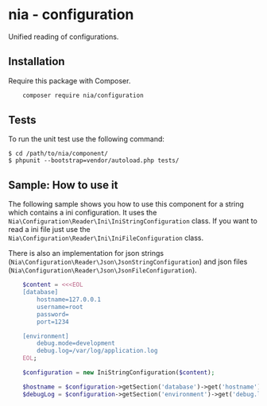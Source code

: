 # nia - configuration

Unified reading of configurations.

## Installation

Require this package with Composer.

```bash
	composer require nia/configuration
```

## Tests
To run the unit test use the following command:

    $ cd /path/to/nia/component/
    $ phpunit --bootstrap=vendor/autoload.php tests/



## Sample: How to use it
The following sample shows you how to use this component for a string which contains a ini configuration. It uses the `Nia\Configuration\Reader\Ini\IniStringConfiguration` class. If you want to read a ini file just use the `Nia\Configuration\Reader\Ini\IniFileConfiguration` class.

There is also an implementation for json strings (`Nia\Configuration\Reader\Json\JsonStringConfiguration`) and json files (`Nia\Configuration\Reader\Json\JsonFileConfiguration`).

```php
	$content = <<<EOL
	[database]
	    hostname=127.0.0.1
	    username=root
	    password=
	    port=1234

	[environment]
	    debug.mode=development
	    debug.log=/var/log/application.log
	EOL;

	$configuration = new IniStringConfiguration($content);

	$hostname = $configuration->getSection('database')->get('hostname');
	$debugLog = $configuration->getSection('environment')->get('debug.log');
```
